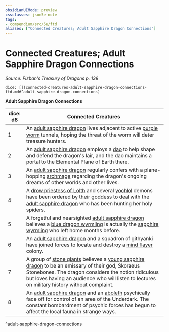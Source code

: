 ```yaml
---
obsidianUIMode: preview
cssclasses: json5e-note
tags:
- compendium/src/5e/ftd
aliases: ["Connected Creatures; Adult Sapphire Dragon Connections"]
---
```

# Connected Creatures; Adult Sapphire Dragon Connections
*Source: Fizban's Treasury of Dragons p. 139* 

`dice: [](connected-creatures-adult-sapphire-dragon-connections-ftd.md#^adult-sapphire-dragon-connections)`

**Adult Sapphire Dragon Connections**

| dice: d8 | Connected Creatures |
|----------|---------------------|
| 1 | An [adult sapphire dragon](/2-Mechanics/CLI/bestiary/dragon/adult-sapphire-dragon-ftd.md) lives adjacent to active [purple worm](/2-Mechanics/CLI/bestiary/monstrosity/purple-worm.md) tunnels, hoping the threat of the worm will deter treasure hunters. |
| 2 | An [adult sapphire dragon](/2-Mechanics/CLI/bestiary/dragon/adult-sapphire-dragon-ftd.md) employs a [dao](/2-Mechanics/CLI/bestiary/elemental/dao.md) to help shape and defend the dragon's lair, and the dao maintains a portal to the Elemental Plane of Earth there. |
| 3 | An [adult sapphire dragon](/2-Mechanics/CLI/bestiary/dragon/adult-sapphire-dragon-ftd.md) regularly confers with a plane-hopping [archmage](/2-Mechanics/CLI/bestiary/humanoid/archmage.md) regarding the dragon's ongoing dreams of other worlds and other lives. |
| 4 | A [drow priestess of Lolth](/2-Mechanics/CLI/bestiary/humanoid/drow-priestess-of-lolth.md) and several [yochlol](/2-Mechanics/CLI/bestiary/fiend/yochlol.md) demons have been ordered by their goddess to deal with the [adult sapphire dragon](/2-Mechanics/CLI/bestiary/dragon/adult-sapphire-dragon-ftd.md) who has been hunting her holy spiders. |
| 5 | A forgetful and nearsighted [adult sapphire dragon](/2-Mechanics/CLI/bestiary/dragon/adult-sapphire-dragon-ftd.md) believes a [blue dragon wyrmling](/2-Mechanics/CLI/bestiary/dragon/blue-dragon-wyrmling.md) is actually the [sapphire wyrmling](/2-Mechanics/CLI/bestiary/dragon/sapphire-dragon-wyrmling-ftd.md) who left home months before. |
| 6 | An [adult sapphire dragon](/2-Mechanics/CLI/bestiary/dragon/adult-sapphire-dragon-ftd.md) and a squadron of githyanki have joined forces to locate and destroy a [mind flayer](/2-Mechanics/CLI/bestiary/aberration/mind-flayer.md) colony. |
| 7 | A group of [stone giants](/2-Mechanics/CLI/bestiary/giant/stone-giant.md) believes a [young sapphire dragon](/2-Mechanics/CLI/bestiary/dragon/young-sapphire-dragon-ftd.md) to be an emissary of their god, Skoraeus Stonebones. The dragon considers the notion ridiculous but loves having an audience who will listen to lectures on military history without complaint. |
| 8 | An [adult sapphire dragon](/2-Mechanics/CLI/bestiary/dragon/adult-sapphire-dragon-ftd.md) and an [aboleth](/2-Mechanics/CLI/bestiary/aberration/aboleth.md) psychically face off for control of an area of the Underdark. The constant bombardment of psychic forces has begun to affect the local fauna in strange ways. |
^adult-sapphire-dragon-connections